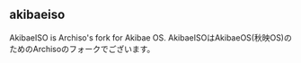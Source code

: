 akibaeiso
-----
AkibaeISO is Archiso's fork for Akibae OS.
AkibaeISOはAkibaeOS(秋映OS)のためのArchisoのフォークでございます。
